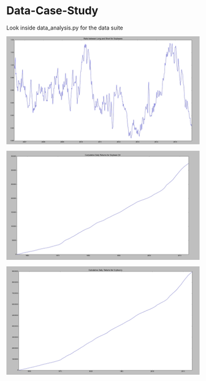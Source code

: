 # Data-Case-Study

Look inside data_analysis.py for the data suite

![Alt text](https://github.com/chrischang7312/Data-Case-Study/blob/master/longshortratio.jpg?raw=true "Ratio between Long and Short for Soybeans")

![Alt text](https://github.com/chrischang7312/Data-Case-Study/blob/master/cumuloil.jpg?raw=true "Cumulative Daily Returns for Soybean Oil")

![Alt text](https://github.com/chrischang7312/Data-Case-Study/blob/master/cumulsoy.jpg?raw=true "Cumulative Daily Returns for Soybeans")
